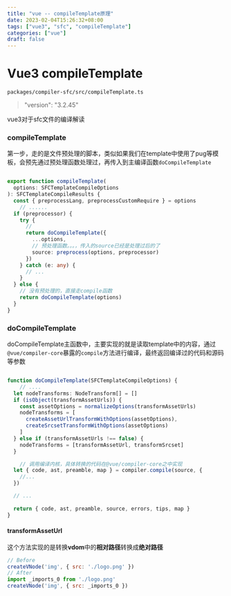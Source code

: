 ```yaml
---
title: "vue -- compileTemplate原理"
date: 2023-02-04T15:26:32+08:00
tags: ["vue3", "sfc", "compileTemplate"]
categories: ["vue"]
draft: false
---
```




# Vue3 compileTemplate



`packages/compiler-sfc/src/compileTemplate.ts`

>   "version": "3.2.45"



vue3对于sfc文件的编译解读



### compileTemplate

第一步，走的是文件预处理的脚本，类似如果我们在template中使用了pug等模板，会预先通过预处理函数处理过，再传入到主编译函数`doCompileTemplate`

```typescript

export function compileTemplate(
  options: SFCTemplateCompileOptions
): SFCTemplateCompileResults {
  const { preprocessLang, preprocessCustomRequire } = options
	// ......
  if (preprocessor) {
    try {
      // 
      return doCompileTemplate({
        ...options,
        // 预处理函数。。。，传入的source已经是处理过后的了
        source: preprocess(options, preprocessor)
      })
    } catch (e: any) {
      // ...
    }
  } else {
    // 没有预处理的，直接走compile函数
    return doCompileTemplate(options)
  }
}
```



### doCompileTemplate



doCompileTemplate主函数中，主要实现的就是读取template中的内容，通过`@vue/compiler-core`暴露的`compile`方法进行编译，最终返回编译过的代码和源码等参数



```typescript

function doCompileTemplate(SFCTemplateCompileOptions) {
	// ....
  let nodeTransforms: NodeTransform[] = []
  if (isObject(transformAssetUrls)) {
    const assetOptions = normalizeOptions(transformAssetUrls)
    nodeTransforms = [
      createAssetUrlTransformWithOptions(assetOptions),
      createSrcsetTransformWithOptions(assetOptions)
    ]
  } else if (transformAssetUrls !== false) {
    nodeTransforms = [transformAssetUrl, transformSrcset]
  }

	// 调用编译内核，具体转换的代码在@vue/compiler-core之中实现
  let { code, ast, preamble, map } = compiler.compile(source, {
    //...
  })

  // ...
	
  return { code, ast, preamble, source, errors, tips, map }
}
```





#### transformAssetUrl

这个方法实现的是转换**vdom**中的**相对路径**转换成**绝对路径**

``` js
// Before
createVNode('img', { src: './logo.png' })
// After
import _imports_0 from './logo.png'
createVNode('img', { src: _imports_0 })
```



